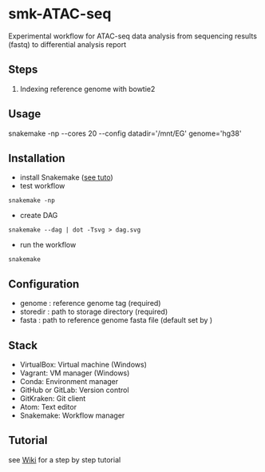 # smk-ATAC-seq
Experimental workflow for ATAC-seq data analysis from sequencing results (fastq) to differential analysis report

## Steps
1. Indexing reference genome with bowtie2

## Usage
snakemake -np --cores 20 --config datadir='/mnt/EG' genome='hg38'

## Installation
* install Snakemake ([see tuto](https://github.com/mhebrard/smk-ATAC-seq/wiki/Setup))
* test workflow
```
snakemake -np
```
* create DAG
```
snakemake --dag | dot -Tsvg > dag.svg
```
* run the workflow
```
snakemake
```

## Configuration
* genome <string>: reference genome tag (required)
* storedir <path>: path to storage directory (required)
* fasta <path>: path to reference genome fasta file (default set by <genome>)


## Stack
* VirtualBox: Virtual machine (Windows)
* Vagrant: VM manager (Windows)
* Conda: Environment manager
* GitHub or GitLab: Version control
* GitKraken: Git client
* Atom: Text editor
* Snakemake: Workflow manager

## Tutorial
see [Wiki](https://github.com/mhebrard/smk-ATAC-seq/wiki) for a step by step tutorial
